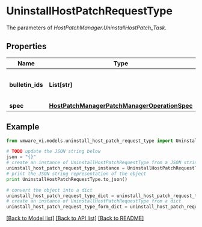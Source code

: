 # UninstallHostPatchRequestType

The parameters of *HostPatchManager.UninstallHostPatch_Task*. 

## Properties
Name | Type | Description | Notes
------------ | ------------- | ------------- | -------------
**bulletin_ids** | **List[str]** | A list of bulletin IDs to be removed.  | [optional] 
**spec** | [**HostPatchManagerPatchManagerOperationSpec**](HostPatchManagerPatchManagerOperationSpec.md) |  | [optional] 

## Example

```python
from vmware_vi.models.uninstall_host_patch_request_type import UninstallHostPatchRequestType

# TODO update the JSON string below
json = "{}"
# create an instance of UninstallHostPatchRequestType from a JSON string
uninstall_host_patch_request_type_instance = UninstallHostPatchRequestType.from_json(json)
# print the JSON string representation of the object
print UninstallHostPatchRequestType.to_json()

# convert the object into a dict
uninstall_host_patch_request_type_dict = uninstall_host_patch_request_type_instance.to_dict()
# create an instance of UninstallHostPatchRequestType from a dict
uninstall_host_patch_request_type_form_dict = uninstall_host_patch_request_type.from_dict(uninstall_host_patch_request_type_dict)
```
[[Back to Model list]](../README.md#documentation-for-models) [[Back to API list]](../README.md#documentation-for-api-endpoints) [[Back to README]](../README.md)


